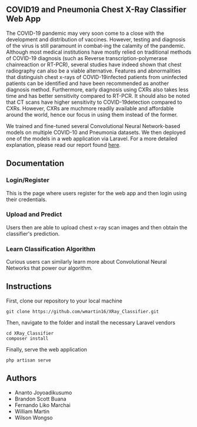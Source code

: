 ## COVID19 and Pneumonia Chest X-Ray Classifier Web App

The COVID-19 pandemic may very soon come to a close with the development and distribution of vaccines. However, testing and diagnosis of the virus is still paramount in combat-ing the calamity of the pandemic. Although most medical institutions have mostly relied on traditional methods of COVID-19 diagnosis (such as Reverse transcription-polymerase chainreaction or RT-PCR), several studies have indeed shown that chest radiography can also be a viable alternative. Features and abnormalities that distinguish chest x-rays of COVID-19infected patients from uninfected patients can be identified and have been recommended as another diagnosis method. Furthermore, early diagnosis using CXRs also takes less time and has better sensitivity compared to RT-PCR. It should also be noted that CT scans have higher sensitivity to COVID-19detection compared to CXRs. However, CXRs are muchmore readily available and affordable around the world, hence our focus in using them instead of the former.

We trained and fine-tuned several Convolutional Neural Network-based models on multiple COVID-10 and Pneumonia datasets. We then deployed one of the models in a web application via Laravel. For a more detailed explanation, please read our report found [here](https://github.com/wmartin16/XRay_Classifier/blob/main/paper.pdf).

## Documentation

### Login/Register

This is the page where users register for the web app and then login using their credentials.

### Upload and Predict

Users then are able to upload chest x-ray scan images and then obtain the classifier's prediction.

### Learn Classification Algorithm

Curious users can similarly learn more about Convolutional Neural Networks that power our algorithm.

## Instructions

First, clone our repository to your local machine

```
git clone https://github.com/wmartin16/XRay_Classifier.git
```

Then, navigate to the folder and install the necessary Laravel vendors

```
cd XRay_Classifier
composer install
```

Finally, serve the web application

```
php artisan serve
```

## Authors

-   Ananto Joyoadikusumo
-   Brandon Scott Buana
-   Fernando Liko Marchai
-   William Martin
-   Wilson Wongso
